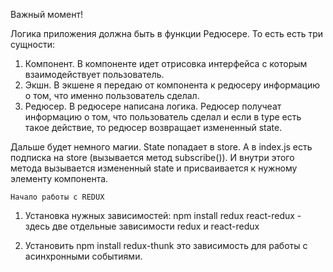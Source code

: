 Важный момент!

Логика приложения должна быть в функции Редюсере. 
То есть есть три сущности: 
  1. Компонент. В компоненте идет отрисовка интерфейса с которым взаимодействует пользователь.
  2. Экшн. В экшене я передаю от компонента к редюсеру информацию о том, что именно пользователь сделал. 
  3. Редюсер. В редюсере написана логика. Редюсер получеат информацию о том, что пользователь сделал и если в type есть такое действие, то редюсер возвращает измененный state. 

  Дальше будет немного магии. State попадает в store. А в index.js есть подписка на store (вызывается метод subscribe()). И внутри этого метода вызывается измененный state и присваивается к нужному элементу компонента. 

  	Начало работы с REDUX

1. Установка нужных зависимостей: npm install redux react-redux  - здесь две отдельные зависимости redux и  react-redux

2. Установить npm install redux-thunk это зависимость для работы с асинхронными событиями.